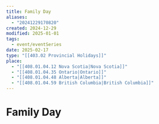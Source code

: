 ```yaml
---
title: Family Day
aliases:
  - "20241229170820"
created: 2024-12-29
modified: 2025-01-01
tags:
  - event/eventSeries
date: 2025-02-17
type: "[[403.02 Provincial Holidays]]"
place:
  - "[[408.01.04.12 Nova Scotia|Nova Scotia]]"
  - "[[408.01.04.35 Ontario|Ontario]]"
  - "[[408.01.04.48 Alberta|Alberta]]"
  - "[[408.01.04.59 British Columbia|British Columbia]]"
---
```

# Family Day
